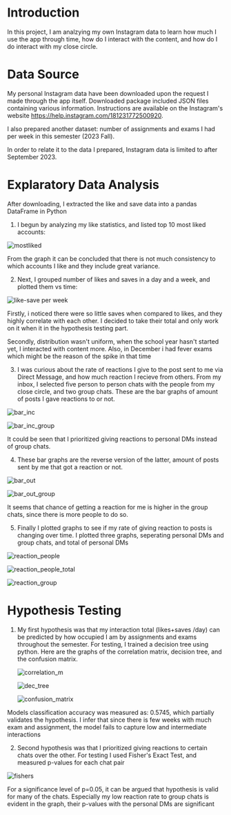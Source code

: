 # Introduction

In this project, I am analzying my own Instagram data to learn how much I use the app through time, how do I interact with the content, and how do I do interact with my close circle. 

# Data Source

My personal Instagram data have been downloaded upon the request I made through the app itself. Downloaded package included JSON files containing various information. Instructions are available on the Instagram's website https://help.instagram.com/181231772500920.

I also prepared another dataset: number of assignments and exams I had per week in this semester (2023 Fall).

In order to relate it to the data I prepared, Instagram data is limited to after September 2023.

# Explaratory Data Analysis
After downloading, I extracted the like and save data into a pandas DataFrame in Python

1. I begun by analyzing my like statistics, and listed top 10 most liked accounts:

![mostliked](https://github.com/exeokan/CS210-Term_Project/assets/35339130/aa39211b-764d-4f21-886a-d2f5ab4d79e7)

From the graph it can be concluded that there is not much consistency to which accounts I like and they include great variance.

2. Next, I grouped number of likes and saves in a day and a week, and plotted them vs time:

![like-save per week](https://github.com/exeokan/CS210-Term_Project/assets/35339130/77893ee6-d2a6-49d0-a156-c7a3674f252f)

Firstly, i noticed there were so little saves when compared to likes, and they highly correlate with each other. I decided to take their total and only work on it when it in the hypothesis testing part.

Secondly, distribution wasn't uniform, when the school year hasn't started yet, I interacted with content more. Also, in December i had fever exams which might be the reason of the spike in that time

3. I was curious about the rate of reactions I give to the post sent to me via Direct Message, and how much reaction I recieve from others. From my inbox, I selected five person to person chats with the people from my close circle, and two group chats. These are the bar graphs of amount of posts I gave reactions to or not.
   
 ![bar_inc](https://github.com/exeokan/CS210-Term_Project/assets/35339130/b54c1e01-81d9-45f2-8772-3c946a65b743)
 
 ![bar_inc_group](https://github.com/exeokan/CS210-Term_Project/assets/35339130/e059d8f2-d7e9-4d90-b1a5-8d46946ee08a)
   
It could be seen that I prioritized giving reactions to personal DMs instead of group chats.

4. These bar graphs are the reverse version of the latter, amount of posts sent by me that got a reaction or not.
   
  ![bar_out](https://github.com/exeokan/CS210-Term_Project/assets/35339130/cba1c4d6-06f9-4803-bb3a-1d419cd44143)
  
  ![bar_out_group](https://github.com/exeokan/CS210-Term_Project/assets/35339130/e058454f-9da6-45df-b94b-787fbcbf0eb9)

It seems that chance of getting a reaction for me is higher in the group chats, since there is more people to do so.

5. Finally I plotted graphs to see if my rate of giving reaction to posts is changing over time. I plotted three graphs, seperating personal DMs and group chats, and total of personal DMs
   
  ![reaction_people](https://github.com/exeokan/CS210-Term_Project/assets/35339130/6f959a19-729f-4c04-a95a-7cf580ffb4fc)

  ![reaction_people_total](https://github.com/exeokan/CS210-Term_Project/assets/35339130/5f845d37-0dd3-46ea-a18d-fa31a9f99cbb)

  ![reaction_group](https://github.com/exeokan/CS210-Term_Project/assets/35339130/2d56ebf1-1646-444f-8655-771a654a2537)

# Hypothesis Testing

1. My first hypothesis was that my interaction total (likes+saves /day) can be predicted by how occupied I am by assignments and exams throughout the semester. For testing, I trained a decision tree using python. Here are the graphs of the correlation matrix, decision tree, and the confusion matrix.

   ![correlation_m](https://github.com/exeokan/CS210-Term_Project/assets/35339130/7ba59e03-5872-475a-9c92-7f3d1d9fb26c)
   
   ![dec_tree](https://github.com/exeokan/CS210-Term_Project/assets/35339130/f08f91a8-09ea-4e21-aeb8-596b8c4de25f)
   
   ![confusion_matrix](https://github.com/exeokan/CS210-Term_Project/assets/35339130/b6391c8a-3e6a-42f2-b810-b34ce5ee8342)

Models classification accuracy was measured as: 0.5745, which partially validates the hypothesis. I infer that since there is few weeks with much exam and assignment, the model fails to capture low and intermediate interactions 
  
2. Second hypothesis was that I prioritized giving reactions to certain chats over the other. For testing I used Fisher's Exact Test, and measured p-values for each chat pair 

![fishers](https://github.com/exeokan/CS210-Term_Project/assets/35339130/c2deed61-e91b-4d2a-be7c-0b1762327154)

For a significance level of p=0.05, it can be argued that hypothesis is valid for many of the chats. Especially my low reaction rate to group chats is evident in the graph, their p-values with the personal DMs are significant
   
